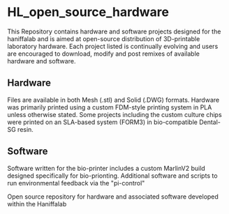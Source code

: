 # HL_open_source_hardware

This Repository contains hardware and software projects designed for the haniffalab and is aimed at open-source distribution of 3D-printable laboratory hardware.
Each project listed is continually evolving and users are encouraged to download, modify and post remixes of available hardware and software.

## Hardware
Files are available in both Mesh (.stl) and Solid (.DWG) formats. Hardware was primarily printed using a custom FDM-style printing system in PLA unless otherwise stated. 
Some projects including the custom culture chips were printed on an SLA-based system (FORM3) in bio-compatible Dental-SG resin.

## Software
Software written for the bio-printer includes a custom MarlinV2 build designed specifically for bio-prionting.
Additional software and scripts to run environmental feedback via the "pi-control"

Open source repository for hardware and associated software developed within the Haniffalab
